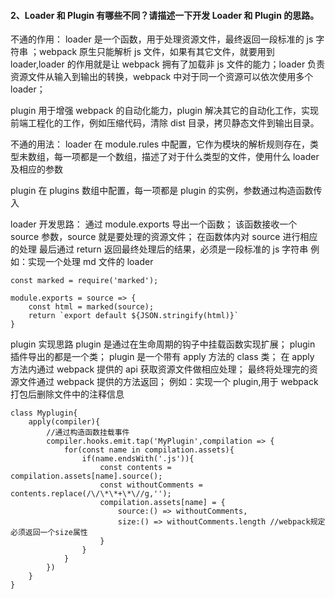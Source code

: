 #### 2、Loader 和 Plugin 有哪些不同？请描述一下开发 Loader 和 Plugin 的思路。

不通的作用：
loader 是一个函数，用于处理资源文件，最终返回一段标准的 js 字符串
；webpack 原生只能解析 js 文件，如果有其它文件，就要用到 loader,loader 的作用就是让 webpack 拥有了加载非 js 文件的能力；loader 负责资源文件从输入到输出的转换，webpack 中对于同一个资源可以依次使用多个 loader；

plugin 用于增强 webpack 的自动化能力，plugin 解决其它的自动化工作，实现前端工程化的工作，例如压缩代码，清除 dist 目录，拷贝静态文件到输出目录。

不通的用法：
loader 在 module.rules 中配置，它作为模块的解析规则存在，类型未数组，每一项都是一个数组，描述了对于什么类型的文件，使用什么 loader 及相应的参数

plugin 在 plugins 数组中配置，每一项都是 plugin 的实例，参数通过构造函数传入

loader 开发思路：
通过 module.exports 导出一个函数；
该函数接收一个 source 参数，source 就是要处理的资源文件；
在函数体内对 source 进行相应的处理
最后通过 return 返回最终处理后的结果，必须是一段标准的 js 字符串
例如：实现一个处理 md 文件的 loader

```
const marked = require('marked');

module.exports = source => {
    const html = marked(source);
    return `export default ${JSON.stringify(html)}`
}
```

plugin 实现思路
plugin 是通过在生命周期的钩子中挂载函数实现扩展；
plugin 插件导出的都是一个类；
plugin 是一个带有 apply 方法的 class 类；
在 apply 方法内通过 webpack 提供的 api 获取资源文件做相应处理；
最终将处理完的资源文件通过 webpack 提供的方法返回；
例如：实现一个 plugin,用于 webpack 打包后删除文件中的注释信息

```
class Myplugin{
    apply(compiler){
        //通过构造函数挂载事件
        compiler.hooks.emit.tap('MyPlugin',compilation => {
            for(const name in compilation.assets){
                if(name.endsWith('.js')){
                    const contents = compilation.assets[name].source();
                    const withoutComments = contents.replace(/\/\*\*+\*\//g,'');
                    compilation.assets[name] = {
                        source:() => withoutComments,
                        size:() => withoutComments.length //webpack规定必须返回一个size属性
                    }
                }
            }
        })
    }
}
```

